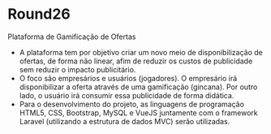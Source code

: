 # Round26
Plataforma de Gamificação de Ofertas

- A plataforma tem por objetivo criar um novo meio de disponibilização de ofertas, de forma não linear, afim de reduzir os custos de publicidade sem reduzir o impacto publicitário.
- O foco são empresários e usuários (jogadores). O empresário irá disponibilizar a oferta através de uma gamificação (gincana). Por outro lado, o usuário irá consumir essa publicidade de forma didática.
- Para o desenvolvimento do projeto, as linguagens de programação HTML5, CSS, Bootstrap, MySQL e VueJS juntamente com o framework Laravel (utilizando a estrutura de dados MVC) serão utilizadas.  
